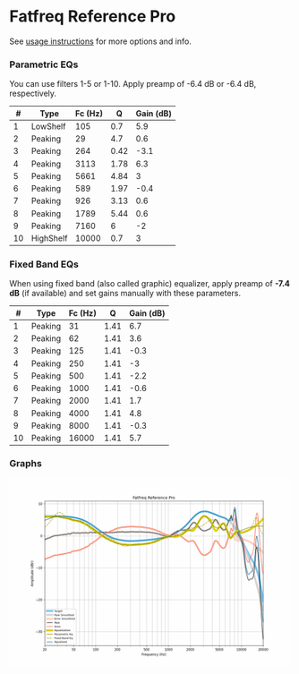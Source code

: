 # Fatfreq Reference Pro
See [usage instructions](https://github.com/jaakkopasanen/AutoEq#usage) for more options and info.

### Parametric EQs
You can use filters 1-5 or 1-10. Apply preamp of -6.4 dB or -6.4 dB, respectively.

|   # | Type      |   Fc (Hz) |    Q |   Gain (dB) |
|-----|-----------|-----------|------|-------------|
|   1 | LowShelf  |       105 | 0.7  |         5.9 |
|   2 | Peaking   |        29 | 4.7  |         0.6 |
|   3 | Peaking   |       264 | 0.42 |        -3.1 |
|   4 | Peaking   |      3113 | 1.78 |         6.3 |
|   5 | Peaking   |      5661 | 4.84 |         3   |
|   6 | Peaking   |       589 | 1.97 |        -0.4 |
|   7 | Peaking   |       926 | 3.13 |         0.6 |
|   8 | Peaking   |      1789 | 5.44 |         0.6 |
|   9 | Peaking   |      7160 | 6    |        -2   |
|  10 | HighShelf |     10000 | 0.7  |         3   |

### Fixed Band EQs
When using fixed band (also called graphic) equalizer, apply preamp of **-7.4 dB** (if available) and set gains manually with these parameters.

|   # | Type    |   Fc (Hz) |    Q |   Gain (dB) |
|-----|---------|-----------|------|-------------|
|   1 | Peaking |        31 | 1.41 |         6.7 |
|   2 | Peaking |        62 | 1.41 |         3.6 |
|   3 | Peaking |       125 | 1.41 |        -0.3 |
|   4 | Peaking |       250 | 1.41 |        -3   |
|   5 | Peaking |       500 | 1.41 |        -2.2 |
|   6 | Peaking |      1000 | 1.41 |        -0.6 |
|   7 | Peaking |      2000 | 1.41 |         1.7 |
|   8 | Peaking |      4000 | 1.41 |         4.8 |
|   9 | Peaking |      8000 | 1.41 |        -0.3 |
|  10 | Peaking |     16000 | 1.41 |         5.7 |

### Graphs
![](./Fatfreq%20Reference%20Pro.png)
